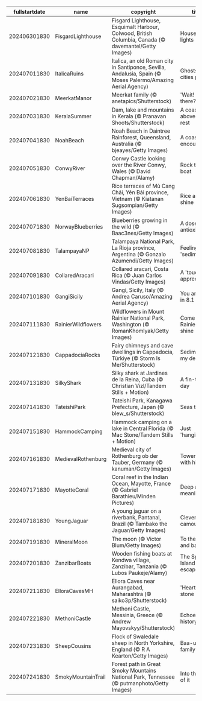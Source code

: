 |fullstartdate|name|copyright|title|image|
|--|--|--|--|--|
202406301830|FisgardLighthouse|Fisgard Lighthouse, Esquimalt Harbour, Colwood, British Columbia, Canada (© davemantel/Getty Images)|House of lights|![](/en-IN/2024/07/202406301830FisgardLighthouse.jpg)|
202407011830|ItalicaRuins|Italica, an old Roman city in Santiponce, Sevilla, Andalusia, Spain (© Moses Palermo/Amazing Aerial Agency)|Ghosts of cities past|![](/en-IN/2024/07/202407011830ItalicaRuins.jpg)|
202407021830|MeerkatManor|Meerkat family (© anetapics/Shutterstock)|'Wait! Who's there?'|![](/en-IN/2024/07/202407021830MeerkatManor.jpg)|
202407031830|KeralaSummer|Dam, lake and mountains in Kerala (© Pranavan Shoots/Shutterstock)|A coast above the rest|![](/en-IN/2024/07/202407031830KeralaSummer.jpg)|
202407041830|NoahBeach|Noah Beach in Daintree Rainforest, Queensland, Australia (© bjeayes/Getty Images)|A coastal encounter|![](/en-IN/2024/07/202407041830NoahBeach.jpg)|
202407051830|ConwyRiver|Conwy Castle looking over the River Conwy, Wales (© David Chapman/Alamy)|Rock the boat|![](/en-IN/2024/07/202407051830ConwyRiver.jpg)|
202407061830|YenBaiTerraces|Rice terraces of Mù Cang Chải, Yên Bái province, Vietnam (© Kiatanan Sugsompian/Getty Images)|Rice and shine|![](/en-IN/2024/07/202407061830YenBaiTerraces.jpg)|
202407071830|NorwayBlueberries|Blueberries growing in the wild (© Baac3nes/Getty Images)|A dose of antioxidants|![](/en-IN/2024/07/202407071830NorwayBlueberries.jpg)|
202407081830|TalampayaNP|Talampaya National Park, La Rioja province, Argentina (© Gonzalo Azumendi/Getty Images)|Feeling 'sedimental'?|![](/en-IN/2024/07/202407081830TalampayaNP.jpg)|
202407091830|CollaredAracari|Collared aracari, Costa Rica (© Juan Carlos Vindas/Getty Images)|A 'toucan' of appreciation|![](/en-IN/2024/07/202407091830CollaredAracari.jpg)|
202407101830|GangiSicily|Gangi, Sicily, Italy (© Andrea Caruso/Amazing Aerial Agency)|You are one in 8.1 billion|![](/en-IN/2024/07/202407101830GangiSicily.jpg)|
202407111830|RainierWildflowers|Wildflowers in Mount Rainier National Park, Washington (© RomanKhomlyak/Getty Images)|Come Rainier or shine|![](/en-IN/2024/07/202407111830RainierWildflowers.jpg)|
202407121830|CappadociaRocks|Fairy chimneys and cave dwellings in Cappadocia, Türkiye (© Storm Is Me/Shutterstock)|Sedimentary, my dear|![](/en-IN/2024/07/202407121830CappadociaRocks.jpg)|
202407131830|SilkyShark|Silky shark at Jardines de la Reina, Cuba (© Christian Vizl/Tandem Stills + Motion)|A fin-tastic day|![](/en-IN/2024/07/202407131830SilkyShark.jpg)|
202407141830|TateishiPark|Tateishi Park, Kanagawa Prefecture, Japan (© blew_s/Shutterstock)|Seas the day|![](/en-IN/2024/07/202407141830TateishiPark.jpg)|
202407151830|HammockCamping|Hammock camping on a lake in Central Florida (© Mac Stone/Tandem Stills + Motion)|Just 'hanging' out|![](/en-IN/2024/07/202407151830HammockCamping.jpg)|
202407161830|MedievalRothenburg|Medieval city of Rothenburg ob der Tauber, Germany (© kanuman/Getty Images)|Towering with history|![](/en-IN/2024/07/202407161830MedievalRothenburg.jpg)|
202407171830|MayotteCoral|Coral reef in the Indian Ocean, Mayotte, France (© Gabriel Barathieu/Minden Pictures)|Deep and meaningful|![](/en-IN/2024/07/202407171830MayotteCoral.jpg)|
202407181830|YoungJaguar|A young jaguar on a riverbank, Pantanal, Brazil (© Tambako the Jaguar/Getty Images)|Clever camouflage|![](/en-IN/2024/07/202407181830YoungJaguar.jpg)|
202407191830|MineralMoon|The moon (© Victor Blum/Getty Images)|To the moon and back|![](/en-IN/2024/07/202407191830MineralMoon.jpg)|
202407201830|ZanzibarBoats|Wooden fishing boats at Kendwa village, Zanzibar, Tanzania (© Lubos Paukeje/Alamy)|The Spice Island escape|![](/en-IN/2024/07/202407201830ZanzibarBoats.jpg)|
202407211830|ElloraCavesMH|Ellora Caves near Aurangabad, Maharashtra (© saiko3p/Shutterstock)|'Heart' of stone|![](/en-IN/2024/07/202407211830ElloraCavesMH.jpg)|
202407221830|MethoniCastle|Methoni Castle, Messinia, Greece (© Andrew Mayovskyy/Shutterstock)|Echoes of history|![](/en-IN/2024/07/202407221830MethoniCastle.jpg)|
202407231830|SheepCousins|Flock of Swaledale sheep in North Yorkshire, England (© R A Kearton/Getty Images)|Baa-utiful family|![](/en-IN/2024/07/202407231830SheepCousins.jpg)|
202407241830|SmokyMountainTrail|Forest path in Great Smoky Mountains National Park, Tennessee (© putmanphoto/Getty Images)|Into the thick of it|![](/en-IN/2024/07/202407241830SmokyMountainTrail.jpg)|
